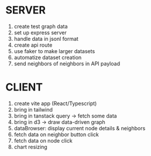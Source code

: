 # SERVER
1. create test graph data
2. set up express server
3. handle data in jsonl format
4. create api route
5. use faker to make larger datasets
6. automatize dataset creation
7. send neighbors of neighbors in API payload


# CLIENT
1. create vite app (React/Typescript)
2. bring in tailwind 
3. bring in tanstack query -> fetch some data
4. bring in d3 -> draw data-driven graph
5. dataBrowser: display current node details & neighbors
6. fetch data on neighbor button click
7. fetch data on node click
8. chart resizing

